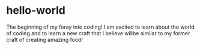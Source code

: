 # hello-world
The beginning of my foray into coding!
I am excited to learn about the world of coding and to learn a new craft that I believe willbe similar to my former craft of creating amazing food!
